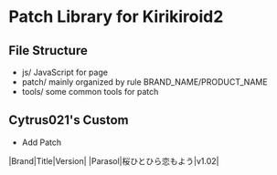 Patch Library for Kirikiroid2
=============================

File Structure
--------------
- js/ JavaScript for page
- patch/ mainly organized by rule BRAND_NAME/PRODUCT_NAME
- tools/ some common tools for patch

Cytrus021's Custom
------------------
- Add Patch

|Brand|Title|Version|
|Parasol|桜ひとひら恋もよう|v1.02|
